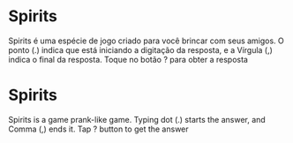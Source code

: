 # Spirits

Spirits é uma espécie de jogo criado para você brincar com seus amigos. O ponto (.) indica que está iniciando a digitação da resposta, e a Vírgula (,) indica o final da resposta. Toque no botão ? para obter a resposta


# Spirits

Spirits is a game prank-like game. Typing dot (.) starts the answer, and Comma (,) ends it. Tap ? button to get the answer
